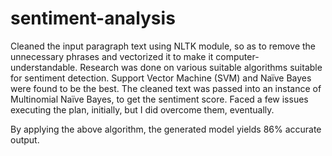 # sentiment-analysis

Cleaned the input paragraph text using NLTK module, so as to remove the unnecessary phrases and vectorized it to make it computer-understandable.  Research was done on various suitable algorithms suitable for sentiment detection.  Support Vector Machine (SVM) and Naïve Bayes were found to be the best. The cleaned text was passed into an instance of Multinomial Naïve Bayes, to get the sentiment score. Faced a few issues executing the plan, initially, but I did overcome them, eventually.

By applying the above algorithm, the generated model yields 86% accurate output.
